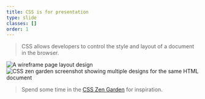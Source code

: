 ```yaml
---
title: CSS is for presentation
type: slide
classes: []
order: 1
---
```


> CSS allows developers to control the style and layout of a document in the browser.

![A wireframe page layout design](images/wireframe.png)
![CSS zen garden screenshot showing multiple designs for the same HTML document](./images/css-zen-garden.png)

> Spend some time in the [CSS Zen Garden](http://www.csszengarden.com/) for inspiration.
